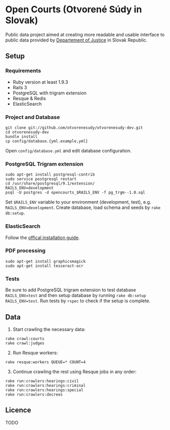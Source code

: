 # Open Courts (Otvorené Súdy in Slovak)

Public data project aimed at creating more readable and usable interface to public data provided by [Departement of Justice](http://justice.gov.sk) in Slovak Republic. 

## Setup
### Requirements
* Ruby version at least 1.9.3
* Rails 3
* PostgreSQL with trigram extension
* Resque & Redis
* ElasticSearch

### Project and Database
```
git clone git://github.com/otvorenesudy/otvorenesudy-dev.git
cd otvorenesudy-dev
bundle install
cp config/database.{yml.example,yml}
```

Open `config/database.yml` and edit database configuration.

### PostgreSQL Trigram extension
```
sudo apt-get install postgresql-contrib
sudo service postgresql restart
cd /usr/share/postgresql/9.1/extension/
RAILS_ENV=development
psql -U postgres -d opencourts_$RAILS_ENV -f pg_trgm--1.0.sql
```

Set `$RAILS_ENV` variable to your environment (development, test), e.g. `RAILS_ENV=development`.
Create database, load schema and seeds by `rake db:setup`.


### ElasticSearch
Follow the [offical installation guide](https://github.com/elasticsearch/elasticsearch).

### PDF processing
```
sudo apt-get install graphicsmagick
sudo apt-get install tesseract-ocr
```

### Tests
Be sure to add PostgreSQL trigram extension to test database `RAILS_ENV=test` and then setup database by running `rake db:setup RAILS_ENV=test`.
Run tests by `rspec` to check if the setup is complete. 

## Data
1. Start crawling the necessary data:
```
rake crawl:courts
rake crawl:judges
```

2. Run Resque workers:
```
rake resque:workers QUEUE=* COUNT=4
```

3. Continue crawling the rest using Resque jobs in any order:
```
rake run:crawlers:hearings:civil
rake run:crawlers:hearings:criminal
rake run:crawlers:hearings:special
rake run:crawlers:decrees
```

## Licence
TODO
